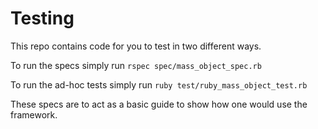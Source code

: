 # Testing

This repo contains code for you to test in two different ways.

To run the specs simply run `rspec spec/mass_object_spec.rb`

To run the ad-hoc tests simply run `ruby test/ruby_mass_object_test.rb`

These specs are to act as a basic guide to show how one would use the
framework.
